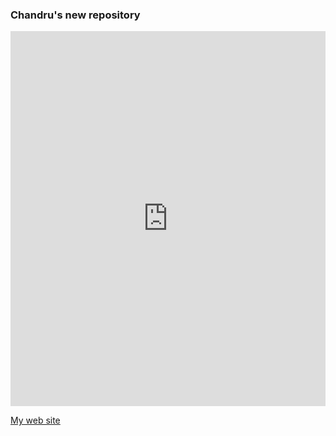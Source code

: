 ###  Chandru's new repository

<iframe src="https://trinket.io/embed/java/568a63bc9d" width="100%" height="600" frameborder="0" marginwidth="0" marginheight="0" allowfullscreen></iframe>

[My web site](http://chandrunarayan.com)
